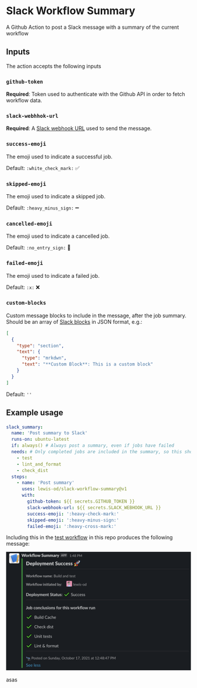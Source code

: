 # Slack Workflow Summary
A Github Action to post a Slack message with a summary of the current workflow

## Inputs
The action accepts the following inputs

### `github-token`
**Required**: Token used to authenticate with the Github API in order to fetch workflow data.

### `slack-webhhok-url`
**Required**: A [Slack webhook URL] used to send the message.

[Slack webhook URL]: https://api.slack.com/messaging/webhooks

### `success-emoji`
The emoji used to indicate a successful job.

Default: `:white_check_mark:` ✅

### `skipped-emoji`
The emoji used to indicate a skipped job.

Default: `:heavy_minus_sign:` ➖

### `cancelled-emoji`
The emoji used to indicate a cancelled job.

Default: `:no_entry_sign:` :no_entry_sign:

### `failed-emoji`
The emoji used to indicate a failed job.

Default: `:x:` ❌

### `custom-blocks`
Custom message blocks to include in the message, after the job summary. Should be an array of
[Slack blocks] in JSON format, e.g.:
```json
[
  {
    "type": "section",
    "text": {
      "type": "mrkdwn",
      "text": "**Custom Block**: This is a custom block"
    }
  }
]
```

[Slack blocks]: https://api.slack.com/reference/block-kit/blocks

Default: `''`

## Example usage
```yaml
slack_summary:
  name: 'Post summary to Slack'
  runs-on: ubuntu-latest
  if: always() # Always post a summary, even if jobs have failed
  needs: # Only completed jobs are included in the summary, so this should run at the end of your workflow
    - test
    - lint_and_format
    - check_dist
  steps:
    - name: 'Post summary'
      uses: lewis-od/slack-workflow-summary@v1
      with:
        github-token: ${{ secrets.GITHUB_TOKEN }}
        slack-webhook-url: ${{ secrets.SLACK_WEBHOOK_URL }}
        success-emoji: ':heavy-check-mark:'
        skipped-emoji: ':heavy-minus-sign:'
        failed-emoji: ':heavy-cross-mark:'
```

Including this in the [test workflow] in this repo produces the following message:

![Example message](img/message.png)

[test workflow]: .github/workflows/test.yml
asas